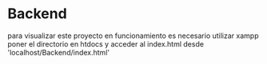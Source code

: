 # Backend
para visualizar este proyecto en funcionamiento es necesario utilizar xampp poner el directorio en htdocs y acceder al index.html 
desde 'localhost/Backend/index.html'
